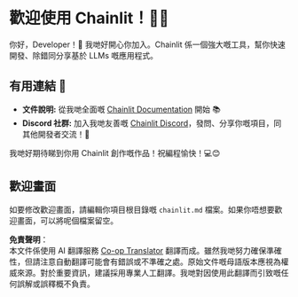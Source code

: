 <!--
CO_OP_TRANSLATOR_METADATA:
{
  "original_hash": "c49526c7abc56b0b5f1e835c1739f18e",
  "translation_date": "2025-05-20T09:52:39+00:00",
  "source_file": "11-mcp/code_samples/github-mcp/chainlit.md",
  "language_code": "hk"
}
-->
# 歡迎使用 Chainlit！🚀🤖

你好，Developer！👋 我哋好開心你加入。Chainlit 係一個強大嘅工具，幫你快速開發、除錯同分享基於 LLMs 嘅應用程式。

## 有用連結 🔗

- **文件說明:** 從我哋全面嘅 [Chainlit Documentation](https://docs.chainlit.io) 開始 📚
- **Discord 社群:** 加入我哋友善嘅 [Chainlit Discord](https://discord.gg/k73SQ3FyUh)，發問、分享你嘅項目，同其他開發者交流！💬

我哋好期待睇到你用 Chainlit 創作嘅作品！祝編程愉快！💻😊

## 歡迎畫面

如要修改歡迎畫面，請編輯你項目根目錄嘅 `chainlit.md` 檔案。如果你唔想要歡迎畫面，可以將呢個檔案留空。

**免責聲明**：  
本文件係使用 AI 翻譯服務 [Co-op Translator](https://github.com/Azure/co-op-translator) 翻譯而成。雖然我哋努力確保準確性，但請注意自動翻譯可能會有錯誤或不準確之處。原始文件嘅母語版本應視為權威來源。對於重要資訊，建議採用專業人工翻譯。我哋對因使用此翻譯而引致嘅任何誤解或誤釋概不負責。